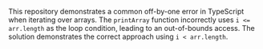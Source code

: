 This repository demonstrates a common off-by-one error in TypeScript when iterating over arrays.  The `printArray` function incorrectly uses `i <= arr.length` as the loop condition, leading to an out-of-bounds access.  The solution demonstrates the correct approach using `i < arr.length`.